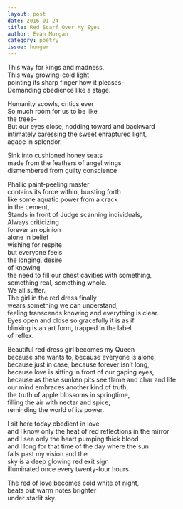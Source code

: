 ```yaml
---
layout: post 
date: 2016-01-24
title: Red Scarf Over My Eyes
author: Evan Morgan
category: poetry
issue: hunger
---
```

This way for kings and madness,  
This way growing-cold light  
pointing its sharp finger how it pleases–  
Demanding obedience like a stage.

Humanity scowls, critics ever  
So much room for us to be like  
the trees–  
But our eyes close, nodding toward and backward  
intimately caressing the sweet enraptured light,  
agape in splendor.

Sink into cushioned honey seats  
made from the feathers of angel wings  
dismembered from guilty conscience

Phallic paint-peeling master  
contains its force within, bursting forth  
like some aquatic power from a crack  
in the cement,  
Stands in front of Judge scanning individuals,  
Always criticizing  
forever an opinion  
alone in belief  
wishing for respite  
but everyone feels  
the longing, desire  
of knowing  
the need to fill our chest cavities with something,  
something real, something whole.  
We all suffer.  
The girl in the red dress finally  
wears something we can understand,  
feeling transcends knowing and everything is clear.  
Eyes open and close so gracefully it is as if  
blinking is an art form, trapped in the label  
of reflex.

Beautiful red dress girl becomes my Queen  
because she wants to, because everyone is alone,  
because just in case, because forever isn’t long,  
because love is sitting in front of our gaping eyes,  
because as these sunken pits see flame and char and life  
our mind embraces another kind of truth,  
the truth of apple blossoms in springtime,  
filling the air with nectar and spice,  
reminding the world of its power.

I sit here today obedient in love  
and I know only the heat of red reflections in the mirror  
and I see only the heart pumping thick blood  
and I long for that time of the day where the sun  
falls past my vision and the  
sky is a deep glowing red exit sign  
illuminated once every twenty-four hours.

The red of love becomes cold white of night,  
beats out warm notes brighter  
under starlit sky.